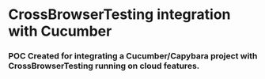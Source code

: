 # CrossBrowserTesting integration with Cucumber

### POC Created for integrating a Cucumber/Capybara project with CrossBrowserTesting running on cloud features.
